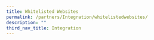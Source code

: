 ```yaml
---
title: Whitelisted Websites
permalink: /partners/Integration/whitelistedwebsites/
description: ""
third_nav_title: Integration
---
```

